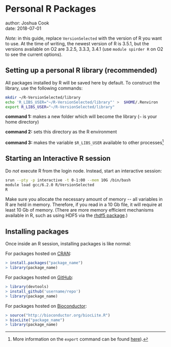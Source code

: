# Personal R Packages

author: Joshua Cook  
date: 2018-07-01 

*Note:* in this guide, replace `VersionSelected` with the version of R you want to use. At the time of writing, the newest version of R is 3.5.1, but the versions available on O2 are 3.2.5, 3.3.3, 3.4.1 (use `module spirder R` on O2 to see the current options).  


## Setting up a personal R library (recommended)

All packages installed by R will be saved here by default. To construct the library, use the following commands: 

```bash
mkdir ~/R-VersionSelected/library
echo 'R_LIBS_USER="~/R-VersionSelected/library"' >  $HOME/.Renviron
export R_LIBS_USER="~/R-VersionSelected/library"
```
__command 1:__ makes a new folder which will become the library (`~` is your home directory)  

__command 2:__ sets this directory as the R environment  

__command 3:__ makes the variable `$R_LIBS_USER` available to other processes[^1]

[^1]: More information on the `export` command can be found [here](https://linuxconfig.org/learning-linux-commands-export)). 

## Starting an Interactive R session

Do *not* execute R from the login node. Instead, start an interactive session:  

```bash
srun --pty -p interactive -t 0-1:00 --mem 10G /bin/bash
module load gcc/6.2.0 R/VersionSelected
R
``` 

Make sure you allocate the necessary amount of memory -- all variables in R are held in memory. Therefore, if you read in a 10 Gb file, it will require at least 10 Gb of memory. (There are more memory efficient mechanisms available in R, such as using HDF5 via the [rhdf5 package](https://www.bioconductor.org/packages/release/bioc/html/rhdf5.html).)  

## Installing packages

Once inside an R session, installing packages is like normal:

For packages hosted on [CRAN](https://cran.r-project.org):

```r
> install.packages("package_name")
> library(package_name)
```

For packages hosted on [GitHub](https://github.com):

```r
> library(devtools)
> install_github('username/repo')
> library(package_name)
```

For packages hosted on [Bioconductor](https://www.bioconductor.org):

```r
> source("http://bioconductor.org/biocLite.R")
> biocLite("package_name")
> library(package_name)
```

